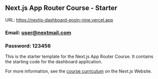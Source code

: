 ## Next.js App Router Course - Starter

URL: https://nextjs-dashboard-eosin-nine.vercel.app

### Email: user@nextmail.com
### Password: 123456

This is the starter template for the Next.js App Router Course. It contains the starting code for the dashboard application.

For more information, see the [course curriculum](https://nextjs.org/learn) on the Next.js Website.
